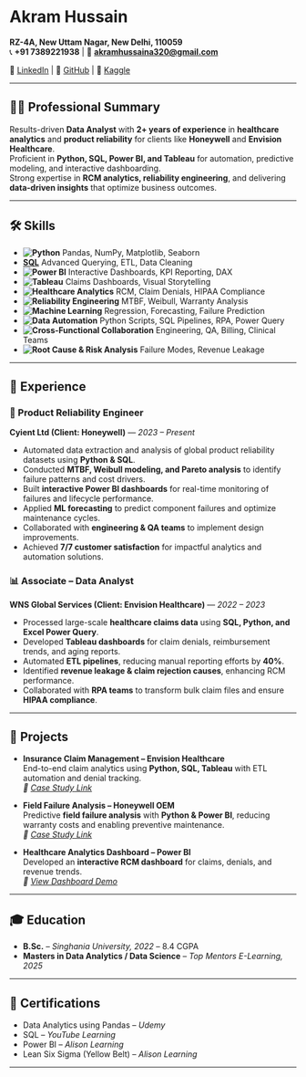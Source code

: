 # Akram Hussain

**RZ-4A, New Uttam Nagar, New Delhi, 110059**  
📞 **+91 7389221938** | 📧 **akramhussaina320@gmail.com**  

🔗 [LinkedIn](#) | 🔗 [GitHub](#) | 🔗 [Kaggle](#)

---

## 👨‍💻 Professional Summary  
Results-driven **Data Analyst** with **2+ years of experience** in **healthcare analytics** and **product reliability** for clients like **Honeywell** and **Envision Healthcare**.  
Proficient in **Python, SQL, Power BI, and Tableau** for automation, predictive modeling, and interactive dashboarding.  
Strong expertise in **RCM analytics, reliability engineering**, and delivering **data-driven insights** that optimize business outcomes.

---

## 🛠 Skills  

- **![Python](https://img.shields.io/badge/Python-3776AB?style=for-the-badge&logo=python&logoColor=white)** Pandas, NumPy, Matplotlib, Seaborn  
- **[SQL](https://img.shields.io/badge/SQL-4479A1?style=for-the-badge&logo=postgresql&logoColor=white)** Advanced Querying, ETL, Data Cleaning  
- **![Power BI](https://img.shields.io/badge/Power%20BI-F2C811?style=for-the-badge&logo=powerbi&logoColor=black)** Interactive Dashboards, KPI Reporting, DAX  
- **![Tableau](https://img.shields.io/badge/Tableau-E97627?style=for-the-badge&logo=tableau&logoColor=white)** Claims Dashboards, Visual Storytelling  
- **![Healthcare Analytics](https://img.shields.io/badge/Healthcare%20Analytics-008080?style=for-the-badge&logo=databricks&logoColor=white)** RCM, Claim Denials, HIPAA Compliance  
- **![Reliability Engineering](https://img.shields.io/badge/Reliability%20Engineering-556B2F?style=for-the-badge&logo=git&logoColor=white)** MTBF, Weibull, Warranty Analysis  
- **![Machine Learning](https://img.shields.io/badge/Machine%20Learning-FF6F00?style=for-the-badge&logo=tensorflow&logoColor=white)** Regression, Forecasting, Failure Prediction  
- **![Data Automation](https://img.shields.io/badge/Data%20Automation-4B8BBE?style=for-the-badge&logo=githubactions&logoColor=white)** Python Scripts, SQL Pipelines, RPA, Power Query  
- **![Cross-Functional Collaboration](https://img.shields.io/badge/Cross--Functional%20Collaboration-FF1493?style=for-the-badge&logo=teams&logoColor=white)** Engineering, QA, Billing, Clinical Teams  
- **![Root Cause & Risk Analysis](https://img.shields.io/badge/Root%20Cause%20&%20Risk%20Analysis-8B0000?style=for-the-badge&logo=checkmarx&logoColor=white)** Failure Modes, Revenue Leakage  

---

## 💼 Experience  

### 🔧 Product Reliability Engineer  
**Cyient Ltd (Client: Honeywell)** — *2023 – Present*  
- Automated data extraction and analysis of global product reliability datasets using **Python & SQL**.  
- Conducted **MTBF, Weibull modeling, and Pareto analysis** to identify failure patterns and cost drivers.  
- Built **interactive Power BI dashboards** for real-time monitoring of failures and lifecycle performance.  
- Applied **ML forecasting** to predict component failures and optimize maintenance cycles.  
- Collaborated with **engineering & QA teams** to implement design improvements.  
- Achieved **7/7 customer satisfaction** for impactful analytics and automation solutions.  

### 📊 Associate – Data Analyst  
**WNS Global Services (Client: Envision Healthcare)** — *2022 – 2023*  
- Processed large-scale **healthcare claims data** using **SQL, Python, and Excel Power Query**.  
- Developed **Tableau dashboards** for claim denials, reimbursement trends, and aging reports.  
- Automated **ETL pipelines**, reducing manual reporting efforts by **40%**.  
- Identified **revenue leakage & claim rejection causes**, enhancing RCM performance.  
- Collaborated with **RPA teams** to transform bulk claim files and ensure **HIPAA compliance**.  

---

## 📁 Projects  

- **Insurance Claim Management – Envision Healthcare**  
  End-to-end claim analytics using **Python, SQL, Tableau** with ETL automation and denial tracking.  
  *🔗 [Case Study Link](#)*  

- **Field Failure Analysis – Honeywell OEM**  
  Predictive **field failure analysis** with **Python & Power BI**, reducing warranty costs and enabling preventive maintenance.  
  *🔗 [Case Study Link](#)*  

- **Healthcare Analytics Dashboard – Power BI**  
  Developed an **interactive RCM dashboard** for claims, denials, and revenue trends.  
  *🔗 [View Dashboard Demo](#)*  

---

## 🎓 Education  

- **B.Sc.** – *Singhania University, 2022* – 8.4 CGPA  
- **Masters in Data Analytics / Data Science** – *Top Mentors E-Learning, 2025*  

---

## 📜 Certifications  

- Data Analytics using Pandas – *Udemy*  
- SQL – *YouTube Learning*  
- Power BI – *Alison Learning*  
- Lean Six Sigma (Yellow Belt) – *Alison Learning*  

---
